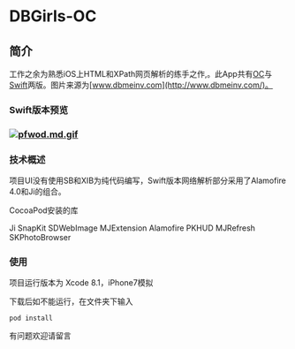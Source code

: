 # DBGirls-OC


## 简介

工作之余为熟悉iOS上HTML和XPath网页解析的练手之作,。此App共有[OC](https://github.com/Insofan/DBGirls-OC)与[Swift](https://github.com/Insofan/DBGirls-Swift)两版。图片来源为[www.dbmeinv.com](http://www.dbmeinv.com/)。

###  Swift版本预览

###  [![pfwod.md.gif](http://storage1.imgchr.com/pfwod.md.gif)](https://imgchr.com/i/pfwod)



### 技术概述

项目UI没有使用SB和XIB为纯代码编写，Swift版本网络解析部分采用了Alamofire 4.0和Ji的组合。

CocoaPod安装的库

Ji
SnapKit
SDWebImage
MJExtension
Alamofire
PKHUD
MJRefresh
SKPhotoBrowser



### 使用

项目运行版本为 Xcode 8.1，iPhone7模拟

下载后如不能运行，在文件夹下输入

```
pod install
```

有问题欢迎请留言

### 